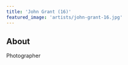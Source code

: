```yaml
---
title: 'John Grant (16)'
featured_image: 'artists/john-grant-16.jpg'
---
```


## About

Photographer

